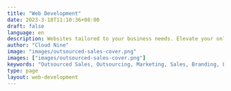 ```yaml
---
title: "Web Development"
date: 2023-3-18T11:10:36+08:00
draft: false
language: en
description: Websites tailored to your business needs. Elevate your online presence with responsive design, user-friendly interfaces, and seamless functionality. From e-commerce solutions to custom web applications, we deliver results that drive growth. Let's build your digital footprint together!
author: "Cloud Nine"
image: "images/outsourced-sales-cover.png"
images: ["images/outsourced-sales-cover.png"]
keywords: "Outsourced Sales, Outsourcing, Marketing, Sales, Branding, Lead Generation"
type: page
layout: web-development
---
```

